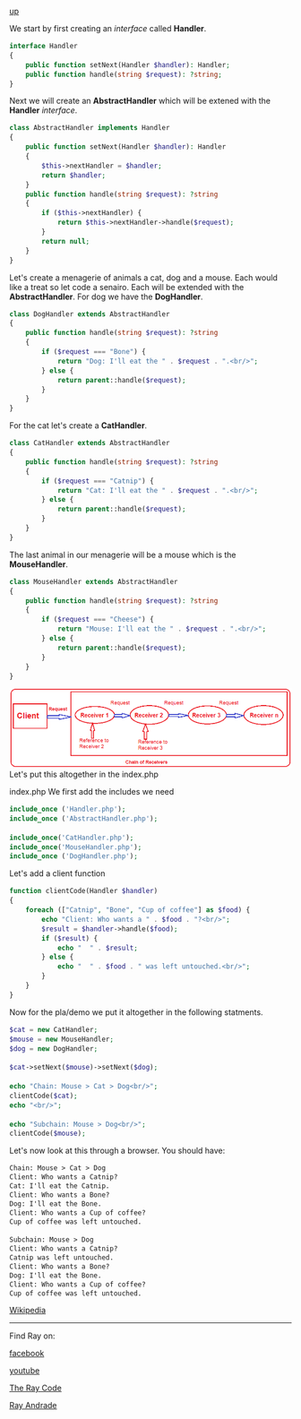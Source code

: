 [up](../README.md)

We start by first creating an *interface* called **Handler**.

```php
interface Handler
{
    public function setNext(Handler $handler): Handler;
    public function handle(string $request): ?string;
}
```

Next we will create an **AbstractHandler** which will be extened with the **Handler** *interface*.

```php
class AbstractHandler implements Handler
{
    public function setNext(Handler $handler): Handler
    {
        $this->nextHandler = $handler;
        return $handler;
    }
    public function handle(string $request): ?string
    {
        if ($this->nextHandler) {
            return $this->nextHandler->handle($request);
        }
        return null;
    }
}
```


Let's create a menagerie of animals a cat, dog and a mouse.
Each would like a treat so let code a senairo.
Each will be extended with the **AbstractHandler**.
For dog we have the **DogHandler**.
```php
class DogHandler extends AbstractHandler
{
    public function handle(string $request): ?string
    {
        if ($request === "Bone") {
            return "Dog: I'll eat the " . $request . ".<br/>";
        } else {
            return parent::handle($request);
        }
    }
}
```

For the cat let's create a **CatHandler**.
```php
class CatHandler extends AbstractHandler
{
    public function handle(string $request): ?string
    {
        if ($request === "Catnip") {
            return "Cat: I'll eat the " . $request . ".<br/>";
        } else {
            return parent::handle($request);
        }
    }
}
```
The last animal in our menagerie will be a mouse which is the **MouseHandler**.
```php
class MouseHandler extends AbstractHandler
{
    public function handle(string $request): ?string
    {
        if ($request === "Cheese") {
            return "Mouse: I'll eat the " . $request . ".<br/>";
        } else {
            return parent::handle($request);
        }
    }
}
```
![ChainOfResponsibility](/UMLs/images/ChainOfResponsibility/ChainOfResponsibility-4.png)
Let's put this altogether in the index.php

index.php
We first add the includes we need
```php
include_once ('Handler.php');
include_once ('AbstractHandler.php');

include_once('CatHandler.php');
include_once('MouseHandler.php');
include_once ('DogHandler.php');
```

Let's add a client function
```php
function clientCode(Handler $handler)
{
    foreach (["Catnip", "Bone", "Cup of coffee"] as $food) {
        echo "Client: Who wants a " . $food . "?<br/>";
        $result = $handler->handle($food);
        if ($result) {
            echo "  " . $result;
        } else {
            echo "  " . $food . " was left untouched.<br/>";
        }
    }
}
```
Now for the pla/demo we put it altogether in the following statments.

```php
$cat = new CatHandler;
$mouse = new MouseHandler;
$dog = new DogHandler;

$cat->setNext($mouse)->setNext($dog);

echo "Chain: Mouse > Cat > Dog<br/>";
clientCode($cat);
echo "<br/>";

echo "Subchain: Mouse > Dog<br/>";
clientCode($mouse);
```

Let's now look at this through a browser.
You should have:

```run
Chain: Mouse > Cat > Dog
Client: Who wants a Catnip?
Cat: I'll eat the Catnip.
Client: Who wants a Bone?
Dog: I'll eat the Bone.
Client: Who wants a Cup of coffee?
Cup of coffee was left untouched.

Subchain: Mouse > Dog
Client: Who wants a Catnip?
Catnip was left untouched.
Client: Who wants a Bone?
Dog: I'll eat the Bone.
Client: Who wants a Cup of coffee?
Cup of coffee was left untouched.
```

[Wikipedia](https://en.wikipedia.org/wiki/Chain-of-responsibility_pattern)

----------------------------------------------------------------------------------------------------

Find Ray on:

[facebook](https://www.facebook.com/TheRayCode/)

[youtube](https://www.youtube.com/user/TheRayCode/)

[The Ray Code](https://www.TheRayCode.com)

[Ray Andrade](https://www.TheRayCode.org)
